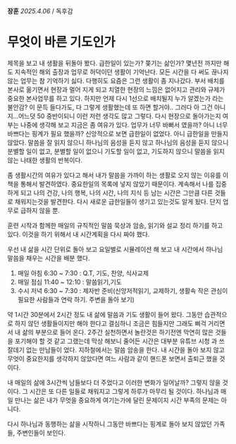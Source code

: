 **장훈** _2025.4.06_ / 독후감  
# 무엇이 바른 기도인가
제목을 보고 내 생활을 뒤돌아 봤다. 급한일이 있는가? 쫒기는 삶인가? 몇년전 까지만 해도 지속적인 해외 출장과 업무로 허덕이던 생활이 기억난다. 모든 시간을 다 써도 끊나지 않는 업무는 참 기억하기 싫다. 다행히도 요즘은 그런 생활이 좀 지나갔다. 부서 배치를 본사로 옮기면서 현장과 멀어 지게 되고 치열한 현장의 느낌은 없어지고 관리와 규제가 중요한 본사업무를 하고 있다.  하지만 언제 다시 1선으로 배치될지 누가 알겠는가 라는 불안감? 이 문득 들다가도, 다 그렇게 생활했는데 또 하면 할거야.. 그러다 아 그건 아니지...어느덧 50 중반이되니 이런 저런 생각도 많고 그렇다. 다시 현장으로 돌아가는지 여부는 나중에 생각해 보고 지금은 좀 여유가 있다. 업무가 너무 바뻐서 였을까? 아니 너무 바쁘다는 핑계가 필요 했을까? 신앙적으로 보면 급한일이 없었다. 아니 급한일을 만들지 않았다. 말씀을 잘 읽지 않으니 하나님의 음성을 듣지 않고 하나님의 음성을 듣지 않으니 분별할 일이 없고, 분별할 일이 없으니 기도할 일이 없고, 기도하지 않으니 말씀을 읽지 않는 나태한 생활의 반복이다. 

좀 생활시간의 여유가 있다고 해서 내가 말씀을 가까이 하는 생활로 오지 않는 이유를 이 책을 통해서 발견하였다. 중요한일의 목록에 넣지 않았기 때문이다. 계속해서 나를 집중하게 되고 나의 건강, 나의 행복, 나의 시간, 나의 지식 등 남는 시간은 그만큼 다른 것들로 채워지는것을 발견한다. 다시 새로운 급한일들이 생기고 있는것도 알게 됬다. 단지 업무로 급하지 않을 뿐.  

훈련 시작과 함께한 매일의 규칙적인 말씀 묵상과 암송, 읽기와 설교 정리 하기를 하고 있다. 이것을 하기 위해서 내 시간계획을 다시 짜야 했다. 

우선 내 삶을 시간 단위로 돌아 보고 요일별로 시뮬레이션 해 보고 내 시간에서 하나님 말씀을 채우는 시간을 배분 했다.  
1. 매일 아침 6:30 ~ 7:30 : Q.T, 기도, 찬양, 식사교제
2. 매일 점심 11:40 ~ 12:10 : 말씀읽기,기도
3. 수시 저녁 6:30 ~ 7:30 : 제자반 준비(신앙저적읽기, 교제하기,  생활속 작은 관심이 필요한 사람들과 연락 하기. 주변을 돌아 보기)

약 1시간 30분에서 2시간 정도 내 삶에 말씀과 기도 생활이 들어 왔다. 그동안 습관적으로 하지 않던 생활들이지만 해야 한다고 결심하니 조금은 힘들지만 그래도 삐걱 거리면서 내 삶의 부분으로 들어 온다. 2주간 실천하면서 놀란것은 하기전엔 막연히 많은 것들을 포기해야 할 것 같고 그랬는데 막상 해보니 줄어든 시간은 대부분 유튜브 시청 과 쓰잘데기 없는 만남들이 었다. 
지하철에서는 말씀 암송을 한다. 내 시간을 돌아 보지 않고 무엇이 중요한지를 생각하지 않았다면 여느 사람과 같이 핸드폰 보면서 출퇴근 했을 것이다. 

내 매일의 삶에 3시간씩 남들보다 더 주었다고 이러한 변화가 일어날까? 그렇지 않을 것이다. 그 시간은 또 다른 일들로 채워지고 그렇게 하루가 마무리 될 것이다. 하나님과 매일 만나는 삶은 내가 무엇을 중요하게 여기는가에 달린 문제이지 시간 부족의 문제는 아니다. 

다시 하나님과 동행하는 삶을 시작하니 그동안 바쁘다는 핑계로 돌아 보지 않았던 가족들, 주변인들이 보인다. 

